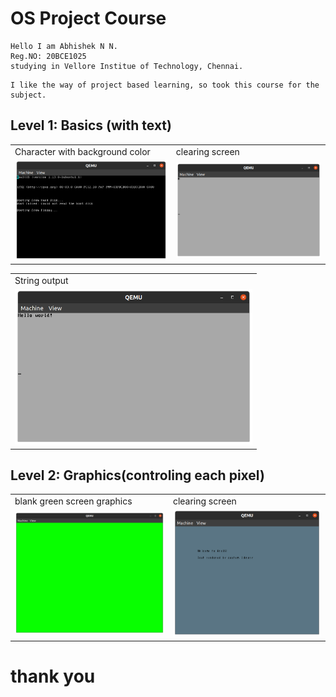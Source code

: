 <h1>OS Project Course</h1>
<p>

    Hello I am Abhishek N N.
    Reg.NO: 20BCE1025
    studying in Vellore Institue of Technology, Chennai.
</p>
<p>

    I like the way of project based learning, so took this course for the subject.

</p>


<h2>Level 1: Basics (with text)</h2>
<table>
    <tr>
        <td>Character with background color</td>
        <td>clearing screen</td>
    </tr>
    <tr>
        <td><img src="images\l1\1.png" width="380" /></td>
        <td><img src="images\l1\2.png" width="380" /></td>
    </tr>
</table>
<table>
    <tr>
        <td>String output</td>
    </tr>
    <tr>
        <td><img src="images\l1\3.png" width="380" /></td>
    </tr>
</table>
<h2>Level 2: Graphics(controling each pixel)</h2>
<table>
    <tr>
        <td>blank green screen graphics</td>
        <td>clearing screen</td>
    </tr>
    <tr>
        <td><img src="images\l2\1.png" width="380" /></td>
        <td><img src="images\l2\2.png" width="380" /></td>
    </tr>
</table>
<h1>thank you</h1>